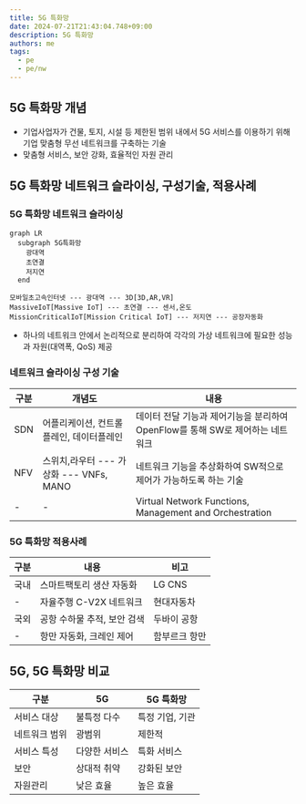 ```yaml
---
title: 5G 특화망
date: 2024-07-21T21:43:04.748+09:00
description: 5G 특화망
authors: me
tags:
  - pe
  - pe/nw
---
```


## 5G 특화망 개념

- 기업사업자가 건물, 토지, 시설 등 제한된 범위 내에서 5G 서비스를 이용하기 위해 기업 맞춤형 무선 네트워크를 구축하는 기술
- 맞춤형 서비스, 보안 강화, 효율적인 자원 관리

## 5G 특화망 네트워크 슬라이싱, 구성기술, 적용사례

### 5G 특화망 네트워크 슬라이싱

```mermaid
graph LR
  subgraph 5G특화망
    광대역
    초연결
    저지연
  end

모바일초고속인터넷 --- 광대역 --- 3D[3D,AR,VR]
MassiveIoT[Massive IoT] --- 초연결 --- 센서,온도
MissionCriticalIoT[Mission Critical IoT] --- 저지연 --- 공장자동화
```

- 하나의 네트워크 안에서 논리적으로 분리하여 각각의 가상 네트워크에 필요한 성능과 자원(대역폭, QoS) 제공

### 네트워크 슬라이싱 구성 기술

| 구분 | 개념도 | 내용 |
| --- | --- | --- |
| SDN | 어플리케이션, 컨트롤플레인, 데이터플레인 | 데이터 전달 기능과 제어기능을 분리하여 OpenFlow를 통해 SW로 제어하는 네트워크 |
| NFV | 스위치,라우터 --- 가상화 --- VNFs, MANO | 네트워크 기능을 추상화하여 SW적으로 제어가 가능하도록 하는 기술 |
| - | - | Virtual Network Functions, Management and Orchestration |

### 5G 특화망 적용사례

| 구분 | 내용 | 비고 |
| --- | --- | --- |
| 국내 | 스마트팩토리 생산 자동화 | LG CNS |
| - | 자율주행 C-V2X 네트워크 | 현대자동차 |
| 국외 | 공항 수하물 추적, 보안 검색 | 두바이 공항 |
| - | 항만 자동화, 크레인 제어 | 함부르크 항만 |

## 5G, 5G 특화망 비교

| 구분 | 5G | 5G 특화망 |
| --- | --- | --- |
| 서비스 대상 | 불특정 다수 | 특정 기업, 기관 |
| 네트워크 범위 | 광범위 | 제한적 |
| 서비스 특성 | 다양한 서비스 | 특화 서비스 |
| 보안 | 상대적 취약 | 강화된 보안 |
| 자원관리 | 낮은 효율 | 높은 효율 |
